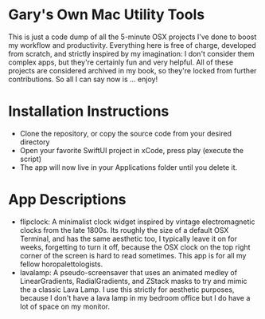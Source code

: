 # Gary's Own Mac Utility Tools

This is just a code dump of all the 5-minute OSX projects I've done to boost my workflow and productivity.
Everything here is free of charge, developed from scratch, and strictly inspired by my imagination: 
I don't consider them complex apps, but they're certainly fun and very helpful. 
All of these projects are considered archived in my book, so they're locked from further contributions.
So all I can say now is ... enjoy!

# Installation Instructions

* Clone the repository, or copy the source code from your desired directory
* Open your favorite SwiftUI project in xCode, press play (execute the script)
* The app will now live in your Applications folder until you delete it. 

# App Descriptions

- flipclock: A minimalist clock widget inspired by vintage electromagnetic clocks from the late 1800s. Its roughly the size of a default OSX Terminal, and has the same aesthetic too, I typically leave it on for weeks, forgetting to turn it off, because the OSX clock on the top right corner of the screen is hard to read sometimes. This app is for all my fellow horopalettologists. 
- lavalamp: A pseudo-screensaver that uses an animated medley of LinearGradients, RadialGradients, and ZStack masks to try and mimic the a classic Lava Lamp. I use this strictly for aesthetic purposes, because I don't have a lava lamp in my bedroom office but I do have a lot of space on my monitor. 
